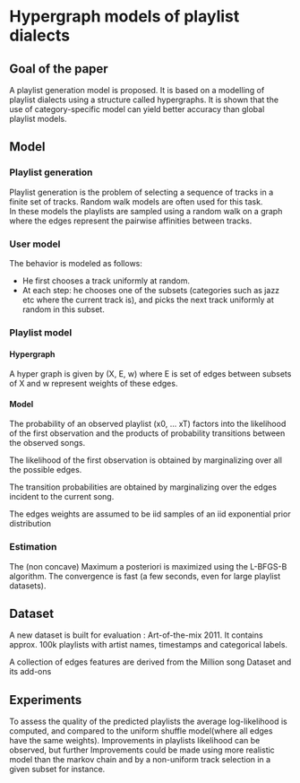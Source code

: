 # Hypergraph models of playlist dialects

## Goal of the paper
A playlist generation model is proposed. It is based on a modelling of playlist dialects using a structure called hypergraphs.
It is shown that the use of category-specific model can yield better accuracy than global playlist models.
## Model
### Playlist generation
Playlist generation is the problem of selecting a sequence of tracks in a finite set of tracks.
Random walk models are often used for this task.  
In these models the playlists are sampled using a random walk on a graph where the edges represent the pairwise affinities between tracks.

### User model
The behavior is modeled as follows:
- He first chooses a track uniformly at random.
- At each step: he chooses one of the subsets (categories such as jazz etc where the current track is), and picks the next track uniformly at random in this subset.  

### Playlist model
#### Hypergraph
A hyper graph is given by (X, E, w) where E is set of edges between subsets of X and w represent weights of these edges.

#### Model
The probability of an observed playlist (x0, ... xT) factors into the likelihood of the first observation and the products of probability transitions between the observed songs.  

The likelihood of the first observation is obtained by marginalizing over all the possible edges.

The transition probabilities are obtained by marginalizing over the edges incident to the current song.

The edges weights are assumed to be iid samples of an iid exponential prior distribution

### Estimation
The (non concave) Maximum a posteriori is maximized using the L-BFGS-B algorithm. The convergence is fast (a few seconds, even for large playlist datasets).

## Dataset

A new dataset is built for evaluation : Art-of-the-mix 2011.
It contains approx. 100k playlists with artist names, timestamps and categorical labels.

A collection of edges features are derived from the Million song Dataset and its add-ons

## Experiments
To assess the quality of the predicted playlists the average log-likelihood is computed, and compared to the uniform shuffle model(where all edges have the same weights).
Improvements in playlists likelihood can be observed, but further Improvements could be made using more realistic model than the markov chain and by a non-uniform track selection in a given subset for instance.
